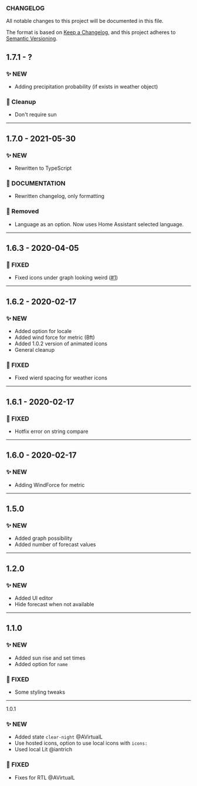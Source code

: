 ### CHANGELOG
All notable changes to this project will be documented in this file.

The format is based on [Keep a Changelog](https://keepachangelog.com), and this project adheres to [Semantic Versioning](https://semver.org).

## 1.7.1 - ?

### ✨ NEW
- Adding precipitation probability (if exists in weather object)

### 🧹 Cleanup
- Don't require sun

---

## 1.7.0 - 2021-05-30

### ✨ NEW
- Rewritten to TypeScript

### 📝 DOCUMENTATION
- Rewritten changelog, only formatting

### 🧹 Removed
- Language as an option. Now uses Home Assistant selected language.

---

## 1.6.3 - 2020-04-05

### 🔨 FIXED
- Fixed icons under graph looking weird ([#1](https://github.com/MarcHagen/weather-card/issues/1))

---

## 1.6.2 - 2020-02-17

### ✨ NEW
- Added option for locale
- Added wind force for metric (Bft)
- Added 1.0.2 version of animated icons
- General cleanup

### 🔨 FIXED
- Fixed wierd spacing for weather icons

---

## 1.6.1 - 2020-02-17

### 🔨 FIXED
- Hotfix error on string compare

---

## 1.6.0 - 2020-02-17

### ✨ NEW
- Adding WindForce for metric

---

## 1.5.0

### ✨ NEW
- Added graph possibility
- Added number of forecast values

---

## 1.2.0

### ✨ NEW
- Added UI editor
- Hide forecast when not available

---

## 1.1.0

### ✨ NEW
- Added sun rise and set times
- Added option for `name`

### 🔨 FIXED
- Some styling tweaks

---

1.0.1

### ✨ NEW
- Added state `clear-night` @AVirtualL
- Use hosted icons, option to use local icons with `icons:`
- Used local Lit @iantrich

### 🔨 FIXED
- Fixes for RTL @AVirtualL
